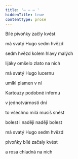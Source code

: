 ```yaml
---
title: '– – – '
hiddenTitle: true
contentType: prose
---
```


Bílé pivoňky začly kvést

má svatý Hugo sedm hvězd

sedm hvězd kolem hlavy malých

lijáky omšelo zlato na nich

má svatý Hugo lucernu

umlkl plamen v ní

Kartouzy podobné infernu

v jednotvárnosti dní

to všechno milá musíš snést

bolest i naději naději bolest

má svatý Hugo sedm hvězd

pivoňky bílé začaly kvést

a rosa chladná na nich
